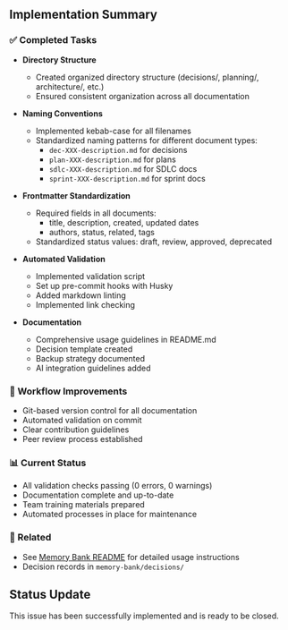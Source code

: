 ## Implementation Summary

### ✅ Completed Tasks
- **Directory Structure**
  - Created organized directory structure (decisions/, planning/, architecture/, etc.)
  - Ensured consistent organization across all documentation

- **Naming Conventions**
  - Implemented kebab-case for all filenames
  - Standardized naming patterns for different document types:
    - `dec-XXX-description.md` for decisions
    - `plan-XXX-description.md` for plans
    - `sdlc-XXX-description.md` for SDLC docs
    - `sprint-XXX-description.md` for sprint docs

- **Frontmatter Standardization**
  - Required fields in all documents:
    - title, description, created, updated dates
    - authors, status, related, tags
  - Standardized status values: draft, review, approved, deprecated

- **Automated Validation**
  - Implemented validation script
  - Set up pre-commit hooks with Husky
  - Added markdown linting
  - Implemented link checking

- **Documentation**
  - Comprehensive usage guidelines in README.md
  - Decision template created
  - Backup strategy documented
  - AI integration guidelines added

### 🔄 Workflow Improvements
- Git-based version control for all documentation
- Automated validation on commit
- Clear contribution guidelines
- Peer review process established

### 📊 Current Status
- All validation checks passing (0 errors, 0 warnings)
- Documentation complete and up-to-date
- Team training materials prepared
- Automated processes in place for maintenance

### 🔗 Related
- See [Memory Bank README](./memory-bank/README.md) for detailed usage instructions
- Decision records in `memory-bank/decisions/`

## Status Update
This issue has been successfully implemented and is ready to be closed.
